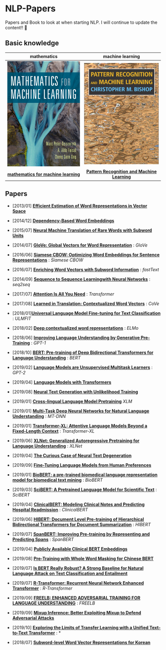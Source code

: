 # NLP-Papers

Papers and Book to look at when starting NLP. I will continue to update the content!! 🚀

## Basic knowledge

| mathematics                                                                          | machine learning                                                                                                                                                                            |
|:------------------------------------------------------------------------------------:|:-------------------------------------------------------------------------------------------------------------------------------------------------------------------------------------------:|
| [![](image/ml.PNG)](https://mml-book.github.io/book/mml-book.pdf) | [![](image/pr.PNG)](http://users.isr.ist.utl.pt/~wurmd/Livros/school/Bishop%20-%20Pattern%20Recognition%20And%20Machine%20Learning%20-%20Springer%20%202006.pdf) |
| **[mathematics for machine learning](https://mml-book.github.io/book/mml-book.pdf)** | **[Pattern Recognition and Machine Learning](http://users.isr.ist.utl.pt/~wurmd/Livros/school/Bishop%20-%20Pattern%20Recognition%20And%20Machine%20Learning%20-%20Springer%20%202006.pdf)** |

## Papers

- [2013/01] **[Efficient Estimation of Word Representations in Vector Space](https://arxiv.org/pdf/1301.3781.pdf)**    

- [2014/12] **[Dependency-Based Word Embeddings](https://www.aclweb.org/anthology/P14-2050.pdf)**

- [2015/07] **[Neural Machine Translation of Rare Words with Subword Units](https://www.aclweb.org/anthology/P16-1162.pdf)**

- [2014/07] **[GloVe: Global Vectors for Word Representation](https://nlp.stanford.edu/pubs/glove.pdf)** : *GloVe*

- [2016/06] **[Siamese CBOW: Optimizing Word Embeddings for Sentence Representations](https://arxiv.org/pdf/1606.04640.pdf)** : *Siamese CBOW*

- [2016/07] **[Enriching Word Vectors with Subword Information](https://arxiv.org/pdf/1607.04606.pdf)** : *fastText*

- [2014/09] **[Sequence to Sequence Learningwith Neural Networks](https://arxiv.org/pdf/1409.3215.pdf)** : *seq2seq*

- [2017/07] **[Attention Is All You Need](https://arxiv.org/pdf/1706.03762.pdf)** : *Transformer*

- [2017/08] **[Learned in Translation: Contextualized Word Vectors](http://papers.nips.cc/paper/7209-learned-in-translation-contextualized-word-vectors.pdf)** : *CoVe*

- [2018/01]**[Universal Language Model Fine-tuning for Text Classification](https://arxiv.org/pdf/1801.06146.pdf)** : *ULMFIT*

- [2018/02] **[Deep contextualized word representations](https://arxiv.org/pdf/1802.05365.pdf)** : *ELMo* 

- [2018/06] **[Improving Language Understanding by Generative Pre-Training](https://s3-us-west-2.amazonaws.com/openai-assets/research-covers/language-unsupervised/language_understanding_paper.pdf)** : *GPT-1* 

- [2018/10] **[BERT: Pre-training of Deep Bidirectional Transformers for Language Understanding](https://arxiv.org/pdf/1810.04805.pdf)** : *BERT*     

- [2019/02] **[Language Models are Unsupervised Multitask Learners](https://d4mucfpksywv.cloudfront.net/better-language-models/language_models_are_unsupervised_multitask_learners.pdf)** : *GPT-2* 

- [2019/04] **[Language Models with Transformers](https://arxiv.org/abs/1904.09408)** 

- [2019/08] **[Neural Text Generation with Unlikelihood Training](https://arxiv.org/pdf/1908.04319.pdf)** 

- [2019/01] **[Cross-lingual Language Model Pretraining](https://arxiv.org/pdf/1901.07291.pdf)** *XLM* 

- [2019/01] **[Multi-Task Deep Neural Networks for Natural Language Understanding](https://arxiv.org/pdf/1901.11504.pdf)** : *MT-DNN*    

- [2019/01] **[Transformer-XL: Attentive Language Models Beyond a Fixed-Length Context](https://arxiv.org/abs/1901.02860)** : *Transformer-XL*    

- [2019/06] **[XLNet: Generalized Autoregressive Pretraining for Language Understanding](https://arxiv.org/abs/1906.08237)** : *XLNet*

- [2019/04] **[The Curious Case of Neural Text Degeneration](https://arxiv.org/pdf/1904.09751.pdf)**

- [2019/09] **[Fine-Tuning Language Models from Human Preferences](https://arxiv.org/abs/1909.08593)** 

- [2019/01] **[BioBERT: a pre-trained biomedical language representation model for biomedical text mining](https://arxiv.org/ftp/arxiv/papers/1901/1901.08746.pdf)** : *BioBERT* 

- [2019/03] **[SciBERT: A Pretrained Language Model for Scientific Text](https://arxiv.org/abs/1903.10676.pdf)** : *SciBERT*

- [2019/04] **[ClinicalBERT: Modeling Clinical Notes and Predicting Hospital Readmission](https://arxiv.org/abs/1904.05342.pdf)** : *ClinicalBERT* 

- [2019/06] **[HIBERT: Document Level Pre-training of Hierarchical Bidirectional Transformers for Document Summarization](https://arxiv.org/pdf/1905.06566.pdf)** : *HIBERT* 

- [2019/07] **[SpanBERT: Improving Pre-training by Representing and Predicting Spans](https://arxiv.org/abs/1907.10529)** : *SpanBERT*

- [2019/04] **[Publicly Available Clinical BERT Embeddings](https://arxiv.org/abs/1904.03323.pdf)** 

- [2019/08] **[Pre-Training with Whole Word Masking for Chinese BERT](https://arxiv.org/pdf/1906.08101.pdf)** 

- [2019/07] **[Is BERT Really Robust? A Strong Baseline for Natural Language Attack on Text Classification and Entailment](https://arxiv.org/pdf/1907.11932.pdf)**


- [2019/07] **[R-Transformer: Recurrent Neural Network Enhanced Transformer](https://arxiv.org/abs/1907.05572)** : *R-Transformer*


- [2019/09] **[FREELB: ENHANCED ADVERSARIAL TRAINING FOR LANGUAGE UNDERSTANDING](https://arxiv.org/pdf/1909.11764.pdf)** : *FREELB*

- [2019/09] **[Mixup Inference: Better Exploiting Mixup to Defend Adversarial Attacks](https://arxiv.org/pdf/1909.11515.pdf)**


- [2019/10] **[Exploring the Limits of Transfer Learning with a Unified Text-to-Text Transformer](https://arxiv.org/pdf/1910.10683.pdf)** : *

- [2018/07] **[Subword-level Word Vector Representations for Korean](https://www.aclweb.org/anthology/P18-1226.pdf)**
